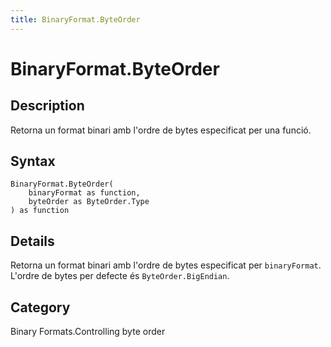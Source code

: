 ```yaml
---
title: BinaryFormat.ByteOrder
---
```


# BinaryFormat.ByteOrder


## Description

Retorna un format binari amb l&#39;ordre de bytes especificat per una funció.


## Syntax

```powerquery
BinaryFormat.ByteOrder(
    binaryFormat as function,
    byteOrder as ByteOrder.Type
) as function
```


## Details

Retorna un format binari amb l'ordre de bytes especificat per <code>binaryFormat</code>.  L'ordre de bytes per defecte és <code>ByteOrder.BigEndian</code>.



## Category
Binary Formats.Controlling byte order
